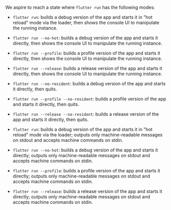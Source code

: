 We aspire to reach a state where `flutter run` has the following modes:

- `flutter run`: builds a debug version of the app and starts it in "hot reload" mode via the loader, then shows the console UI to manipulate the running instance.
- `flutter run --no-hot`: builds a debug version of the app and starts it directly, then shows the console UI to manipulate the running instance.
- `flutter run --profile`: builds a profile version of the app and starts it directly, then shows the console UI to manipulate the running instance.
- `flutter run --release`: builds a release version of the app and starts it directly, then shows the console UI to manipulate the running instance.

- `flutter run --no-resident`: builds a debug version of the app and starts it directly, then quits.
- `flutter run --profile --no-resident`: builds a profile version of the app and starts it directly, then quits.
- `flutter run --release --no-resident`: builds a release version of the app and starts it directly, then quits.

- `flutter run`: builds a debug version of the app and starts it in "hot reload" mode via the loader; outputs only machine-readable messages on stdout and accepts machine commands on stdin.
- `flutter run --no-hot`: builds a debug version of the app and starts it directly; outputs only machine-readable messages on stdout and accepts machine commands on stdin.
- `flutter run --profile`: builds a profile version of the app and starts it directly; outputs only machine-readable messages on stdout and accepts machine commands on stdin.
- `flutter run --release`: builds a release version of the app and starts it directly; outputs only machine-readable messages on stdout and accepts machine commands on stdin.
